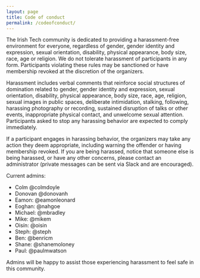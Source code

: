 ```yaml
---
layout: page
title: Code of conduct
permalink: /codeofconduct/
---
```


The Irish Tech community is dedicated to providing a harassment-free environment for everyone, regardless of gender, gender identity and expression, sexual orientation, disability, physical appearance, body size, race, age or religion. We do not tolerate harassment of participants in any form. Participants violating these rules may be sanctioned or have membership revoked at the discretion of the organizers.

Harassment includes verbal comments that reinforce social structures of domination related to gender, gender identity and expression, sexual orientation, disability, physical appearance, body size, race, age, religion, sexual images in public spaces, deliberate intimidation, stalking, following, harassing photography or recording, sustained disruption of talks or other events, inappropriate physical contact, and unwelcome sexual attention. Participants asked to stop any harassing behavior are expected to comply immediately.

If a participant engages in harassing behavior, the organizers may take any action they deem appropriate, including warning the offender or having membership revoked. If you are being harassed, notice that someone else is being harassed, or have any other concerns, please contact an administrator (private messages can be sent via Slack and are encouraged).

Current admins:

* Colm @colmdoyle
* Donovan @donovanh
* Eamon: @eamonleonard
* Eoghan: @nahgoe
* Michael: @mbradley
* Mike: @mikem
* Oisín: @oisin
* Steph: @steph
* Ben: @benricm
* Shane: @shanemoloney
* Paul: @paulmwatson

Admins will be happy to assist those experiencing harassment to feel safe in this community.
